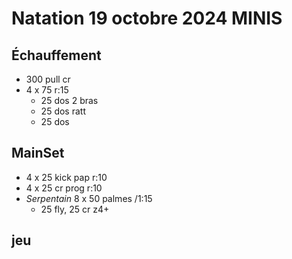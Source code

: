 # Natation 19 octobre 2024 MINIS

## Échauffement

* 300 pull cr
* 4 x 75 r:15
  * 25 dos 2 bras
  * 25 dos ratt
  * 25 dos

## MainSet

* 4 x 25 kick pap r:10
* 4 x 25 cr prog r:10
* *Serpentain* 8 x 50 palmes /1:15
  * 25 fly, 25 cr z4+

## jeu

